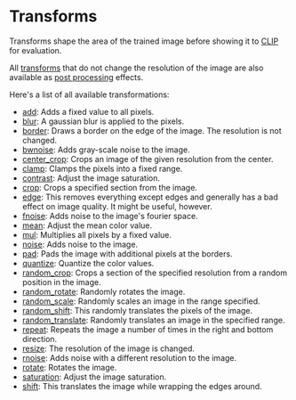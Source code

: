 # Transforms

Transforms shape the area of the trained image before showing
it to [CLIP](https://github.com/openai/CLIP/) for evaluation. 

All [transforms](reference.md#targetstransforms) that do not change the 
resolution of the image are also available as 
[post processing](reference.md#postproc) effects.
  
Here's a list of all available transformations:

- [add](reference.md#targetstransformsadd): Adds a fixed value to all pixels.
- [blur](reference.md#targetstransformsblur): A gaussian blur is applied to the pixels.
- [border](reference.md#targetstransformsborder): Draws a border on the edge of the image. The resolution is not changed.
- [bwnoise](reference.md#targetstransformsbwnoise): Adds gray-scale noise to the image.
- [center_crop](reference.md#targetstransformscenter_crop): Crops an image of the given resolution from the center.
- [clamp](reference.md#targetstransformsclamp): Clamps the pixels into a fixed range.
- [contrast](reference.md#targetstransformscontrast): Adjust the image saturation.
- [crop](reference.md#targetstransformscrop): Crops a specified section from the image.
- [edge](reference.md#targetstransformsedge): This removes everything except edges and generally has a bad effect on image
    quality. It might be useful, however.
- [fnoise](reference.md#targetstransformsfnoise): Adds noise to the image's fourier space.
- [mean](reference.md#targetstransformsmean): Adjust the mean color value.
- [mul](reference.md#targetstransformsmul): Multiplies all pixels by a fixed value.
- [noise](reference.md#targetstransformsnoise): Adds noise to the image.
- [pad](reference.md#targetstransformspad): Pads the image with additional pixels at the borders.
- [quantize](reference.md#targetstransformsquantize): Quantize the color values.
- [random_crop](reference.md#targetstransformsrandom_crop): Crops a section of the specified resolution from a random position in the image.
- [random_rotate](reference.md#targetstransformsrandom_rotate): Randomly rotates the image.
- [random_scale](reference.md#targetstransformsrandom_scale): Randomly scales an image in the range specified.
- [random_shift](reference.md#targetstransformsrandom_shift): This randomly translates the pixels of the image.
- [random_translate](reference.md#targetstransformsrandom_translate): Randomly translates an image in the specified range.
- [repeat](reference.md#targetstransformsrepeat): Repeats the image a number of times in the right and bottom direction.
- [resize](reference.md#targetstransformsresize): The resolution of the image is changed.
- [rnoise](reference.md#targetstransformsrnoise): Adds noise with a different resolution to the image.
- [rotate](reference.md#targetstransformsrotate): Rotates the image.
- [saturation](reference.md#targetstransformssaturation): Adjust the image saturation.
- [shift](reference.md#targetstransformsshift): This translates the image while wrapping the edges around.
